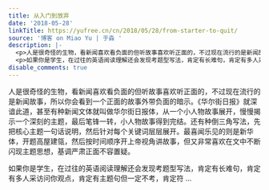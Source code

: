 ```yaml
---
title: 从入门到放弃
date: '2018-05-28'
linkTitle: https://yufree.cn/cn/2018/05/28/from-starter-to-quit/
source: '博客 on Miao Yu | 于淼 '
description: |-
  <p>人是很奇怪的生物，看新闻喜欢看负面的但听故事喜欢听正面的，不过现在流行的是新闻故事，所以你会看到一个正面的故事外带负面的暗示。《华尔街日报》就深谙此道，甚至有种新闻文体就叫做华尔街日报体，从一个小人物故事展开，慢慢揭示一个深刻的主题，最后笔锋一转，小人物故事得到完结。还有种倒三角写法，先把核心主题一句话说明，然后针对每个关键词层层展开。最喜闻乐见的则是新华体，开题高屋建瓴，然后按时间顺序开上帝视角讲故事，但又非常喜欢在文中不断闪现主题思想，基调严肃正面不容置疑。</p>
  <p>如果你是学生，在过往的英语阅读理解还会发现考题型写法，肯定有长难句，肯定有多人采访问你观点，肯定有主题句但一定不考，肯定符 ...
disable_comments: true
---
```

<p>人是很奇怪的生物，看新闻喜欢看负面的但听故事喜欢听正面的，不过现在流行的是新闻故事，所以你会看到一个正面的故事外带负面的暗示。《华尔街日报》就深谙此道，甚至有种新闻文体就叫做华尔街日报体，从一个小人物故事展开，慢慢揭示一个深刻的主题，最后笔锋一转，小人物故事得到完结。还有种倒三角写法，先把核心主题一句话说明，然后针对每个关键词层层展开。最喜闻乐见的则是新华体，开题高屋建瓴，然后按时间顺序开上帝视角讲故事，但又非常喜欢在文中不断闪现主题思想，基调严肃正面不容置疑。</p>
<p>如果你是学生，在过往的英语阅读理解还会发现考题型写法，肯定有长难句，肯定有多人采访问你观点，肯定有主题句但一定不考，肯定符 ...